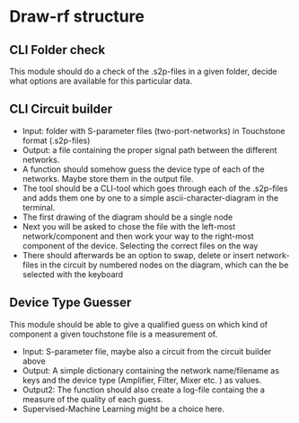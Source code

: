 # Draw-rf structure

## CLI Folder check

This module should do a check of the .s2p-files in a given folder, decide what options are available for this particular data.

## CLI Circuit builder

- Input: folder with S-parameter files (two-port-networks) in Touchstone format (.s2p-files)
- Output: a file containing the proper signal path between the different networks.
- A function should somehow guess the device type of each of the networks. Maybe store them in the output file.
- The tool should be a CLI-tool which goes through each of the .s2p-files and adds them one by one to a simple ascii-character-diagram in the terminal.
- The first drawing of the diagram should be a single node
- Next you will be asked to chose the file with the left-most network/component and then work your way to the right-most component of the device. Selecting the correct files on the way
- There should afterwards be an option to swap, delete or insert network-files in the circuit by numbered nodes on the diagram, which can the be selected with the keyboard

## Device Type Guesser

This module should be able to give a qualified guess on which kind of component a given touchstone file is a measurement of.

- Input: S-parameter file, maybe also a circuit from the circuit builder above
- Output: A simple dictionary containing the network name/filename as keys and the device type (Amplifier, Filter, Mixer etc. ) as values.
- Output2: The function should also create a log-file containg the a measure of the quality of each guess.
- Supervised-Machine Learning might be a choice here.